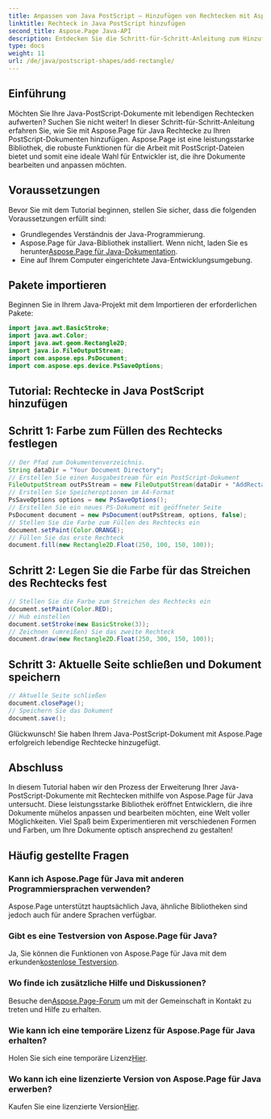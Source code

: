 ```yaml
---
title: Anpassen von Java PostScript – Hinzufügen von Rechtecken mit Aspose.Page
linktitle: Rechteck in Java PostScript hinzufügen
second_title: Aspose.Page Java-API
description: Entdecken Sie die Schritt-für-Schritt-Anleitung zum Hinzufügen lebendiger Rechtecke zu Java-PostScript-Dokumenten mit Aspose.Page für Java. Verbessern Sie Ihre Dokumentanpassung mühelos!
type: docs
weight: 11
url: /de/java/postscript-shapes/add-rectangle/
---
```

## Einführung
Möchten Sie Ihre Java-PostScript-Dokumente mit lebendigen Rechtecken aufwerten? Suchen Sie nicht weiter! In dieser Schritt-für-Schritt-Anleitung erfahren Sie, wie Sie mit Aspose.Page für Java Rechtecke zu Ihren PostScript-Dokumenten hinzufügen. Aspose.Page ist eine leistungsstarke Bibliothek, die robuste Funktionen für die Arbeit mit PostScript-Dateien bietet und somit eine ideale Wahl für Entwickler ist, die ihre Dokumente bearbeiten und anpassen möchten.
## Voraussetzungen
Bevor Sie mit dem Tutorial beginnen, stellen Sie sicher, dass die folgenden Voraussetzungen erfüllt sind:
- Grundlegendes Verständnis der Java-Programmierung.
-  Aspose.Page für Java-Bibliothek installiert. Wenn nicht, laden Sie es herunter[Aspose.Page für Java-Dokumentation](https://reference.aspose.com/page/java/).
- Eine auf Ihrem Computer eingerichtete Java-Entwicklungsumgebung.
## Pakete importieren
Beginnen Sie in Ihrem Java-Projekt mit dem Importieren der erforderlichen Pakete:
```java
import java.awt.BasicStroke;
import java.awt.Color;
import java.awt.geom.Rectangle2D;
import java.io.FileOutputStream;
import com.aspose.eps.PsDocument;
import com.aspose.eps.device.PsSaveOptions;
```
## Tutorial: Rechtecke in Java PostScript hinzufügen
## Schritt 1: Farbe zum Füllen des Rechtecks festlegen
```java
// Der Pfad zum Dokumentenverzeichnis.
String dataDir = "Your Document Directory";
// Erstellen Sie einen Ausgabestream für ein PostScript-Dokument
FileOutputStream outPsStream = new FileOutputStream(dataDir + "AddRectangle_outPS.ps");
// Erstellen Sie Speicheroptionen im A4-Format
PsSaveOptions options = new PsSaveOptions();
// Erstellen Sie ein neues PS-Dokument mit geöffneter Seite
PsDocument document = new PsDocument(outPsStream, options, false);
// Stellen Sie die Farbe zum Füllen des Rechtecks ein
document.setPaint(Color.ORANGE);        
// Füllen Sie das erste Rechteck
document.fill(new Rectangle2D.Float(250, 100, 150, 100));
```
## Schritt 2: Legen Sie die Farbe für das Streichen des Rechtecks fest
```java
// Stellen Sie die Farbe zum Streichen des Rechtecks ein
document.setPaint(Color.RED);
// Hub einstellen
document.setStroke(new BasicStroke(3));
// Zeichnen (umreißen) Sie das zweite Rechteck
document.draw(new Rectangle2D.Float(250, 300, 150, 100));
```
## Schritt 3: Aktuelle Seite schließen und Dokument speichern
```java
// Aktuelle Seite schließen
document.closePage();
// Speichern Sie das Dokument
document.save();
```
Glückwunsch! Sie haben Ihrem Java-PostScript-Dokument mit Aspose.Page erfolgreich lebendige Rechtecke hinzugefügt.
## Abschluss
In diesem Tutorial haben wir den Prozess der Erweiterung Ihrer Java-PostScript-Dokumente mit Rechtecken mithilfe von Aspose.Page für Java untersucht. Diese leistungsstarke Bibliothek eröffnet Entwicklern, die ihre Dokumente mühelos anpassen und bearbeiten möchten, eine Welt voller Möglichkeiten.
Viel Spaß beim Experimentieren mit verschiedenen Formen und Farben, um Ihre Dokumente optisch ansprechend zu gestalten!
## Häufig gestellte Fragen

### Kann ich Aspose.Page für Java mit anderen Programmiersprachen verwenden?
Aspose.Page unterstützt hauptsächlich Java, ähnliche Bibliotheken sind jedoch auch für andere Sprachen verfügbar.
### Gibt es eine Testversion von Aspose.Page für Java?
 Ja, Sie können die Funktionen von Aspose.Page für Java mit dem erkunden[kostenlose Testversion](https://releases.aspose.com/).
### Wo finde ich zusätzliche Hilfe und Diskussionen?
 Besuche den[Aspose.Page-Forum](https://forum.aspose.com/c/page/39) um mit der Gemeinschaft in Kontakt zu treten und Hilfe zu erhalten.
### Wie kann ich eine temporäre Lizenz für Aspose.Page für Java erhalten?
 Holen Sie sich eine temporäre Lizenz[Hier](https://purchase.aspose.com/temporary-license/).
### Wo kann ich eine lizenzierte Version von Aspose.Page für Java erwerben?
 Kaufen Sie eine lizenzierte Version[Hier](https://purchase.aspose.com/buy).